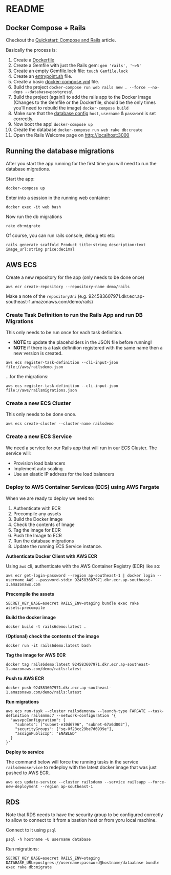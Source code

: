 # README

## Docker Compose + Rails

Checkout the [Quickstart: Compose and Rails](https://docs.docker.com/compose/rails/) article.

Basically the process is:

1. Create a [Dockerfile](./Dockerfile)
1. Create a Gemfile with just the Rails gem: `gem 'rails', '~>5'`
1. Create an empty Gemfile.lock file: `touch Gemfile.lock`
1. Create an [entrypoint.sh](./entrypoint.sh) file.
1. Create a basic [docker-compose.yml](./docker-compose.yml) file.
1. Build the project `docker-compose run web rails new . --force --no-deps --database=postgresql`
1. Build the project (again!) to add the rails app to the Docker image (Changes to the Gemfile or the Dockerfile, should be the only times you’ll need to rebuild the image) `docker-compose build`
1. Make sure that the [database config](./config/database.yml) `host`, `username` & `password` is set correctly.
1. Now boot the app! `docker-compose up`
1. Create the database `docker-compose run web rake db:create`
1. Open the Rails Welcome page on [http://localhost:3000](http://localhost:3000)

## Running the database migrations

After you start the app running for the first time you will need to run the database migrations.

Start the app:

```
docker-compose up
```

Enter into a session in the running web container:

```
docker exec -it web bash
```

Now run the db migrations

```
rake db:migrate
```

Of course, you can run rails console, debug etc etc:

```
rails generate scaffold Product title:string description:text image_url:string price:decimal
```

## AWS ECS

Create a new repository for the app (only needs to be done once)

```
aws ecr create-repository --repository-name demo/rails
```

Make a note of the `repositoryUri` (e.g. 924583607971.dkr.ecr.ap-southeast-1.amazonaws.com/demo/rails)

### Create Task Definition to run the Rails App and run DB Migrations

This only needs to be run once for each task definition.

* **NOTE** to update the placeholders in the JSON file before running!
* **NOTE** if there is a task definition registered with the same name then a new version is created.

```
aws ecs register-task-definition --cli-input-json file://aws/railsdemo.json
```

...for the migrations:

```
aws ecs register-task-definition --cli-input-json file://aws/railsmigrations.json
```

### Create a new ECS Cluster

This only needs to be done once.

```
aws ecs create-cluster --cluster-name railsdemo
```

### Create a new ECS Service

We need a service for our Rails app that will run in our ECS Cluster. The service will:

* Provision load balancers
* Implement auto scaling
* Use an elastic IP address for the load balancers

### Deploy to AWS Container Services (ECS) using AWS Fargate

When we are ready to deploy we need to:

1. Authenticate with ECR
1. Precompile any assets
1. Build the Docker Image
1. Check the contents of Image
1. Tag the image for ECR
1. Push the Image to ECR
1. Run the database migrations
1. Update the running ECS Service instance.

**Authenticate Docker Client with AWS ECR**

Using `aws` cli, authenticate with the AWS Container Registry (ECR) like so:

```
aws ecr get-login-password --region ap-southeast-1 | docker login --username AWS --password-stdin 924583607971.dkr.ecr.ap-southeast-1.amazonaws.com
```

**Precompile the assets**

```
SECRET_KEY_BASE=asecret RAILS_ENV=staging bundle exec rake assets:precompile
```

**Build the docker image**

```
docker build -t rails6demo:latest .
```

**(Optional) check the contents of the image**

```
docker run -it rails6demo:latest bash
```

**Tag the image for AWS ECR**

```
docker tag rails6demo:latest 924583607971.dkr.ecr.ap-southeast-1.amazonaws.com/demo/rails:latest
```

**Push to AWS ECR**

```
docker push 924583607971.dkr.ecr.ap-southeast-1.amazonaws.com/demo/rails:latest
```

**Run migrations**

```
aws ecs run-task --cluster railsdemonew --launch-type FARGATE --task-definition railsmmm:7 --network-configuration '{
  "awsvpcConfiguration": {
    "subnets": ["subnet-e10d6796", "subnet-67a6d802"],
    "securityGroups": ["sg-0f23cc29be7d6939e"],
    "assignPublicIp": "ENABLED"
  }
}'
```

**Deploy to service**

The command below will force the running tasks in the service `railsdemoservice` to redeploy with the latest docker image that was just pushed to AWS ECR.

```
aws ecs update-service --cluster railsdemo --service railsapp --force-new-deployment --region ap-southeast-1
```

## RDS

Note that RDS needs to have the security group to be configured correctly to allow to connect to it from a bastion host or from yoru local machine.

Connect to it using `psql`

```
psql -h hostname -U username database
```

Run migrations:

```
SECRET_KEY_BASE=asecret RAILS_ENV=staging DATABASE_URL=postgres://username:password@hostname/dataabase bundle exec rake db:migrate
```